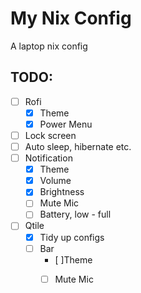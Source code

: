 # My Nix Config
A laptop nix config

## TODO:
- [ ]  Rofi
    - [x]  Theme
    - [x]  Power Menu
- [ ] Lock screen
- [ ] Auto sleep, hibernate etc.
- [ ] Notification
    - [x] Theme 
    - [x] Volume
    - [x] Brightness
    - [ ] Mute Mic
    - [ ] Battery, low - full
- [ ] Qtile
    - [x] Tidy up configs
    - [ ] Bar 
        - [ ]Theme
        - [ ] Mute Mic




